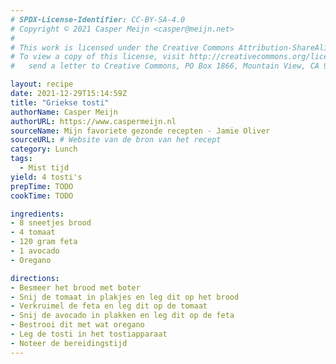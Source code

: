 ```yaml
---
# SPDX-License-Identifier: CC-BY-SA-4.0
# Copyright © 2021 Casper Meijn <casper@meijn.net>
# 
# This work is licensed under the Creative Commons Attribution-ShareAlike 4.0 International License. 
# To view a copy of this license, visit http://creativecommons.org/licenses/by-sa/4.0/ or 
#   send a letter to Creative Commons, PO Box 1866, Mountain View, CA 94042, USA.

layout: recipe
date: 2021-12-29T15:14:59Z
title: "Griekse tosti"
authorName: Casper Meijn
authorURL: https://www.caspermeijn.nl
sourceName: Mijn favoriete gezonde recepten - Jamie Oliver
sourceURL: # Website van de bron van het recept
category: Lunch
tags:
  - Mist tijd
yield: 4 tosti's
prepTime: TODO
cookTime: TODO 

ingredients:
- 8 sneetjes brood
- 4 tomaat
- 120 gram feta
- 1 avocado
- Oregano

directions:
- Besmeer het brood met boter
- Snij de tomaat in plakjes en leg dit op het brood
- Verkruimel de feta en leg dit op de tomaat
- Snij de avocado in plakken en leg dit op de feta
- Bestrooi dit met wat oregano
- Leg de tosti in het tostiapparaat
- Noteer de bereidingstijd
---
```

